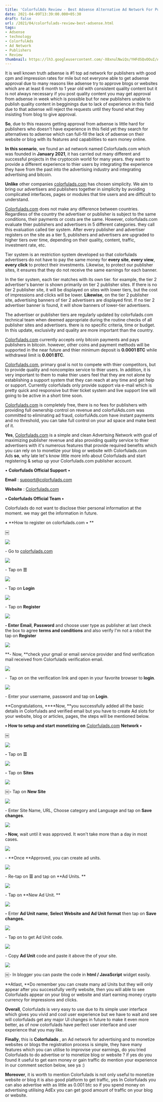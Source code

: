 ```yaml
---
title: 'ColorfulAds Review - Best Adsense Alternative Ad Network For Publishers. '
date: 2021-04-09T13:39:00.000+05:30
draft: false
url: /2021/04/colorfulads-review-best-adsense.html
tags: 
- Adsense
- technology
- ColorfulAds
- Ad Network
- Publishers
- Review
thumbnail: https://lh3.googleusercontent.com/-X8xnulNwiQs/YHFdSQvOOuI/AAAAAAAAED8/dcWEXlBZHHwgVqRqwemTKTXFGHuHeFzEgCLcBGAsYHQ/s1600/1618042166953360-0.png "ColorfulAds Review - Best Adsense Alternative Ad Network For Publishers."
--- 
```


  

It is well known truth adsense is #1 top ad network for publishers with good cpm and impression rates for mile but not everyone able to get adsense approval due to many reasons like adsense try to approve blogs or websites which are at least 6 month to 1 year old with consistent quality content but it is not always necessary if you post quality content you may get approval from adsense in week which is possible but for new publishers unable to publish quality content in begginings due to lack of experience in this field due to that adsense will reject the requests until they found what they insisting from blog to give approval.

  

**So**, due to this reasons getting approval from adsense is little hard for publishers who doesn't have experience in this field yet they search for alternatives to adsense which can full-fill the lack of adsense on their website or blog with its features and capabilities to earn money online.   

  

**In this scenario**, we found an ad network named Colorfulads.com which was founded in **January 2021**, it has carried out many different and successful projects in the cryptocoin world for many years. they want to provide a different experience to thier users by integrating the experience they have from the past into the advertising industry and integrating advertising and bitcoin.

  

**Unlike** other companies [colorfulads.com](http://colorfulads.com) has chosen simplicity. We aim to bring our advertisers and publishers together in simplicity by avoiding complicated interfaces, pages or modules that tire users and are difficult to understand.  

  

[Colorfulads.com](http://www.Colorfulads.com)[](http://colorfulads.com/) does not make any difference between countries. Regardless of the country the advertiser or publisher is subject to the same conditions, their payments or costs are the same. However, colorfulads.com evaluate thier publishers and advertisers in 5 different categories. they call this evaluation called tier system. After every publisher and advertiser registers on the site as a tier 5, publishers and advertisers are upgraded to higher tiers over time, depending on their quality, content, traffic, investment rate, etc.  

  

Tier system is an restriction system developed so that colorfulads advertisers do not have to pay the same money for **every site**, **every view**, **every click** to protect their investments. Likewise, to protect our publisher sites, it ensures that they do not receive the same earnings for each banner.

  

In the tier system, each tier matches with its own tier. for example, the tier 2 advertiser's banner is shown primarily on tier 2 publisher sites. If there is no tier 2 publisher site, it will be displayed on sites with lower tiers, but the cost of impressions and clicks will be lower. **Likewise**, on the tier 2 publisher site, advertising banners of tier 2 advertisers are displayed first. If no tier 2 advertiser banner is found, it will show banners of lower-tier advertisers.  

  

The advertiser or publisher tiers are regularly updated by colorfulads.com technical team when deemed appropriate during the routine checks of all publisher sites and advertisers. there is no specific criteria, time or budget. In this update, exclusivity and quality are more important than the country.  

  

[Colorfulads.com](http://www.Colorfulads.com)[](http://colorofulads.com/) currently accepts only bitcoin payments and pays publishers in bitcoin. however, other coins and payment methods will be supported in the near future and thier minimum deposit is **0.0001 BTC** while withdrawal limit is **0.001 BTC**.

  

[Colorfulads.com](http://colorfulads.com/), primary goal is not to compete with thier competitors, but to provide quality and noncomplex service to thier users. In addition, it is very important to them to make thier users feel that they are not alone by establishing a support system that they can reach at any time and get help or support. Currently colorfulads only provide support via e-mail which is pretty quick and responsive but thier ticket system and live support line will going to be active in a short time soon.   

  

[Colorfulads.com](http://www.colorfulads.com) is completely free, there is no fees for publishers with providing full ownership control on revenue and colorfulAds.com was committed to eliminating ad fraud, colorfulAds.com have instant payments and no threshold, you can take full control on your ad space and make best of it.   

  

**Yes**, [Colorfulads.com](http://Colorfulads.com) is a simple and clean Advertsing Network with goal of maximizing publisher revenue and also providing quality service to thier advertisers with it's numerous features that provide required benefits which you can rely on to monetize your blog or website with Colorfulads.com Ads **so**, why late let's know little more info about Colorfulads and start registering & setup up your Colorfulads.com publisher account.   

  

• **Colorfulads Official Support** •

  

**Email** : [support@colorfulads.com](mailto:support@colorfulads.com)

  

**Website** : [Colorfulads.com](http://Colorfulads.com)

  

**• Colorfulads Official Team •**

Colorfulads do not want to disclose thier personal information at the moment. we may get the information in future. 

  

• **How to register on colorfulads.com • **

**￼**

 **![](https://lh3.googleusercontent.com/-baez4Rfzy3g/YHFdN3UuqGI/AAAAAAAAED4/2kLRsYs0boMqmxQTvUMHR7bYtm9uUHOTACLcBGAsYHQ/s1600/1618042150444967-1.png)** 

\- Go to [colorfulads.com](http://www.colorfulads.com)

  

 ![](https://lh3.googleusercontent.com/-Mxl22AjX25U/YHFdJzZZmtI/AAAAAAAAEDw/dRVr-UTrSEgMRAzWDsYxDA6WC-4BQtCRgCLcBGAsYHQ/s1600/1618042126176761-2.png) 

  

\- Tap on **☰**

 **![](https://lh3.googleusercontent.com/-PWEA3C5NZXA/YHFdDmwiNzI/AAAAAAAAEDs/zgpXFNKZezAgpUXpUyXWURa7ZzlS6z_kQCLcBGAsYHQ/s1600/1618042088870632-3.png)** 

\- Tap on **Login**

 **![](https://lh3.googleusercontent.com/-95DFBRreHak/YHFc6WNejLI/AAAAAAAAEDo/2L8THyRQrY4n9VtpvYMyYqzvoh5YT50BQCLcBGAsYHQ/s1600/1618042025599438-4.png)** 

\- Tap on **Register**

 **![](https://lh3.googleusercontent.com/-972CEywgq84/YHFcqjJOBPI/AAAAAAAAEDc/ymaMWHhTmDEBI5ACe3hrhkhInEB_N98dACLcBGAsYHQ/s1600/1618041969438314-5.png)** 

**\- Enter** **Email**, **Password** and choose user type as publisher at last check the box to agree **terms and conditions** and also verify I'm not a robot the tap on **Register**

 **![](https://lh3.googleusercontent.com/-NMmtepX4oF4/YHFccnO78yI/AAAAAAAAEDQ/F7UfNTKUrpAiFKNVzo_pB-o-ykoVCKjjwCLcBGAsYHQ/s1600/1618041955924765-6.png)** 

**\- Now, **check your gmail or email service provider and find verification mail received from Colorfulads verification email. 

 ![](https://lh3.googleusercontent.com/-J8CHeLyjQvM/YHFcZK4CUrI/AAAAAAAAEDI/CdiBk61jRSo0PIrGwVYZjysD4QuBu9_3wCLcBGAsYHQ/s1600/1618041925485151-7.png) 

  

\-  Tap on on the verification link and open in your favorite browser to **login**. 

 ![](https://lh3.googleusercontent.com/-FEU_ugVnEhs/YHFcRmuSYbI/AAAAAAAAEC8/zuvPdT5O81gspKNOZW8LwDrBR5GFbaJXACLcBGAsYHQ/s1600/1618041903613640-8.png) 

  

\- Enter your username, password and tap on **Login**. 

**Congratulations, ****Now, **you successfully added all the basic details in Colorfulads and verified email but you have to create Ad slots for your website, blog or articles, pages, the steps will be mentioned below. 

  

**• How to setup and start monetizing on** [Colorfulads.com](http://Colorfulads.com) **Network •**  

**￼**

 **![](https://lh3.googleusercontent.com/-IcFtiTaQuoY/YHFcMMaRw3I/AAAAAAAAECw/ZQ_o24RXlhMjnrQql3vnXa2u4bn5vvzXQCLcBGAsYHQ/s1600/1618041895170247-9.png)** 

**\-** Tap on **☰**

 **![](https://lh3.googleusercontent.com/-1TJkADwdXqY/YHFcJw3MnwI/AAAAAAAAECs/ixuMgL8CfIg6TKMpAs_GrEeVNTlwj3G7ACLcBGAsYHQ/s1600/1618041883079998-10.png)** 

**\-** Tap on **Sites**

 **![](https://lh3.googleusercontent.com/-FX2c1IIDs10/YHFcG0J_x6I/AAAAAAAAECo/zd_fqylh_zQjAn8xL81dMqn9Ya9kloeOQCLcBGAsYHQ/s1600/1618041864728744-11.png)** 

**￼-** Tap on **New Site**

 **![](https://lh3.googleusercontent.com/-hNuYMMKMGqI/YHFcCZfQvkI/AAAAAAAAECg/qz4TXgtg2fsrzwC7YPFbrIyL2J-P3rtywCLcBGAsYHQ/s1600/1618041856614674-12.png)** 

  

\- Enter Site Name, URL, Choose category and Language and tap on **Save changes**. 

 ![](https://lh3.googleusercontent.com/-WSFw__Wnwbo/YHFcAVkMYqI/AAAAAAAAECY/pwgld4AGIM8kAnUYmf_jqmYjyqR6RnyxgCLcBGAsYHQ/s1600/1618041848178498-13.png) 

  

**\- Now,** wait until it was approved. It won't take more than a day in most cases. 

 ![](https://lh3.googleusercontent.com/-YbDsvKuuX5U/YHFb-CiO5cI/AAAAAAAAECQ/A6RGnS34sAI0FxFsfPcWjV4Z36xxzbEAgCLcBGAsYHQ/s1600/1618041841748835-14.png) 

  

\- **Once **Approved, you can create ad units. 

  

 ![](https://lh3.googleusercontent.com/-XNcDqffWIxo/YHFb8k8Yw5I/AAAAAAAAECM/IIX1Cji-rJ4K6MA9is91ubwrwVnf3BFFwCLcBGAsYHQ/s1600/1618041826602081-15.png) 

  

  

  

\- Re-tap on **☰** and tap on **Ad Units. **

 **![](https://lh3.googleusercontent.com/-q-HTKf0_LSw/YHFb4za2jgI/AAAAAAAAECI/3lCZd2uqCos51m4VGv0us7agyumRZRvAgCLcBGAsYHQ/s1600/1618041814852098-16.png)** 

  

\- Tap on **New Ad Unit. **

 **![](https://lh3.googleusercontent.com/-q_XuMyJUG2k/YHFb1x2T8eI/AAAAAAAAECE/7ara5iWmRHouGtCbmJcwUmFXdRkeyd__ACLcBGAsYHQ/s1600/1618041802574517-17.png)** 

**\-** Enter **Ad Unit name**, **Select Website and Ad Unit format** then tap on **Save changes.** 

  

 ![](https://lh3.googleusercontent.com/-cH8t0EXdAuI/YHFby79tlyI/AAAAAAAAECA/FT60SVXySl0_wzB0xoxJX9RwBrUHtHOTQCLcBGAsYHQ/s1600/1618041795517661-18.png) 

  

\- Tap on to get Ad Unit code. 

  

 ![](https://lh3.googleusercontent.com/-C95ZQDZk6u0/YHFbxOBVK2I/AAAAAAAAEB8/53UI_6qjvQwD8zQYvHXvCCL4argR_pXFgCLcBGAsYHQ/s1600/1618041786844133-19.png) 

  

\- Copy **Ad Unit** code and paste it above the of your site. 

  

 ![](https://lh3.googleusercontent.com/-H2F44pmyMdo/YHFbuwamqnI/AAAAAAAAEB4/QvwZ4g9I--8pMyfTXCgjgf40BLO41BUkwCLcBGAsYHQ/s1600/1618041778795268-20.png) 

  

￼- In blogger you can paste the code in **html / JavaScript** widget easily. 

**Atlast, **Do remember you can create many ad Units but they will only appear after you successfully verify website, then you will able to see Colorfulads appear on your blog or website and start earning money crypto currency for impressions and clicks.   

**Overall**, Colorfulads is very easy to use due to its simple user interface which gives you vivid and cool user experience but we have to wait and see will colorfulads get any major UI changes in future to make it even more better, as of now colorfulads have perfect user interface and user experience that you may like. 

**Finally**, this is **Colorfulads** , an Ad network for advertising and to monetize websites or blogs the registration process is simple, they have many features which you can utilise to improvise your earnings, do you tried Colorfulads to do advertise or to monetize blog or website ? if yes do you found it useful to get earn money or gain traffic do mention your experience in our comment section below, see ya :) 

**Moreover**, it is worth to mention Colorfulads is not only useful to monetize website or blog it is also good platform to get traffic, yes In Colorfulads you can also advertise with as little as 0.001 btc so if you spend money on advertising utilising AdEx you can get good amount of traffic on your blog or website.